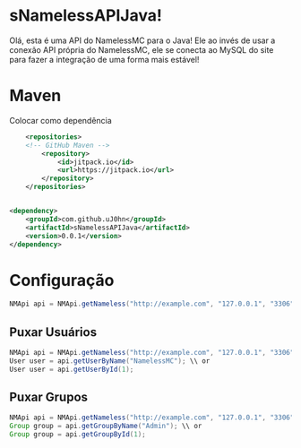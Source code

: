# sNamelessAPIJava!

Olá, esta é uma API do NamelessMC para o Java!
Ele ao invés de usar a conexão API própria do NamelessMC, ele se conecta ao MySQL do site para fazer a integração de uma forma mais estável!

# Maven
Colocar como dependência
```xml
	<repositories>
	<!-- GitHub Maven -->
		<repository>
		    <id>jitpack.io</id>
		    <url>https://jitpack.io</url>
		</repository>
	</repositories>


<dependency>
    <groupId>com.github.uJ0hn</groupId>
    <artifactId>sNamelessAPIJava</artifactId>
    <version>0.0.1</version>
</dependency>
```

# Configuração

```java
NMApi api = NMApi.getNameless("http://example.com", "127.0.0.1", "3306", "nameless", "root", "");
```

## Puxar Usuários

```java
NMApi api = NMApi.getNameless("http://example.com", "127.0.0.1", "3306", "nameless", "root", "");
User user = api.getUserByName("NamelessMC"); \\ or
User user = api.getUserById(1);
```

## Puxar Grupos
```java
NMApi api = NMApi.getNameless("http://example.com", "127.0.0.1", "3306", "nameless", "root", "");
Group group = api.getGroupByName("Admin"); \\ or
Group group = api.getGroupById(1);
```